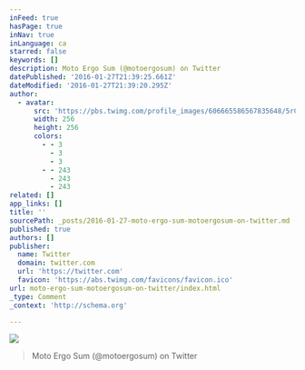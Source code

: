 ```yaml
---
inFeed: true
hasPage: true
inNav: true
inLanguage: ca
starred: false
keywords: []
description: Moto Ergo Sum (@motoergosum) on Twitter
datePublished: '2016-01-27T21:39:25.661Z'
dateModified: '2016-01-27T21:39:20.295Z'
author:
  - avatar:
      src: 'https://pbs.twimg.com/profile_images/606665586567835648/5rCUIPsS_400x400.jpg'
      width: 256
      height: 256
      colors:
        - - 3
          - 3
          - 3
        - - 243
          - 243
          - 243
related: []
app_links: []
title: ''
sourcePath: _posts/2016-01-27-moto-ergo-sum-motoergosum-on-twitter.md
published: true
authors: []
publisher:
  name: Twitter
  domain: twitter.com
  url: 'https://twitter.com'
  favicon: 'https://abs.twimg.com/favicons/favicon.ico'
url: moto-ergo-sum-motoergosum-on-twitter/index.html
_type: Comment
_context: 'http://schema.org'

---
```

![](https://the-grid-user-content.s3-us-west-2.amazonaws.com/da100801-cb72-453d-88d8-af0fad8ab932.jpg)

> Moto Ergo Sum (@motoergosum) on Twitter